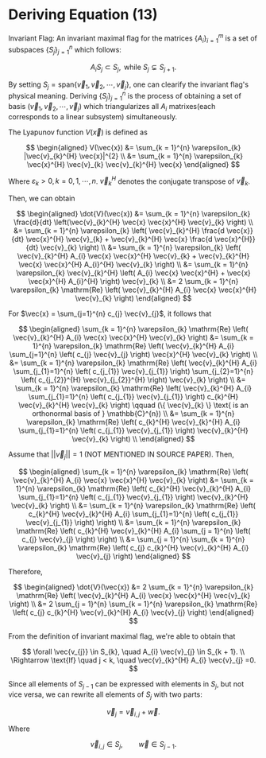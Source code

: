 <!--
 * @Author: CTC 2801320287@qq.com
 * @Date: 2023-07-16 16:27:41
 * @LastEditors: CTC 2801320287@qq.com
 * @LastEditTime: 2023-07-20 20:27:18
 * @Description: 
 * 
 * Copyright (c) 2023 by ${git_name_email}, All Rights Reserved. 
-->
# Deriving Equation (13)

Invariant Flag: An invariant maximal flag for the matrices $\{A_i\}_{i=1}^{m}$ is a set of subspaces $\{ S_{j} \}_{j=1}^{n}$ which follows:

$$
A_{i} S_{j} \subset S_{j}, \text{ while } S_{j} \subsetneq S_{j + 1}.
$$

By setting $S_{j} = \mathrm{span} \{ \vec{v}_{1}, \vec{v}_{2}, \cdots, \vec{v}_{j} \}$, one can clearify the invariant flag's physical meaning. Deriving $\{ S_{j} \}_{j=1}^{n}$ is the process of obtaining a set of basis $(\vec{v}_{1}, \vec{v}_{2}, \cdots, \vec{v}_{j})$ which triangularizes all $A_{i}$ matrixes(each corresponds to a linear subsystem) simultaneously.

The Lyapunov function $V(\vec{x})$ is defined as

$$
\begin{aligned}
    V(\vec{x}) &= \sum_{k = 1}^{n} \varepsilon_{k} |\vec{v}_{k}^{H} \vec{x}|^{2} \\
    &= \sum_{k = 1}^{n} \varepsilon_{k} \vec{x}^{H} \vec{v}_{k} \vec{v}_{k}^{H} \vec{x}
\end{aligned}
$$

Where $\varepsilon_{k}>0,k=0,1,\cdots,n$. $\vec{v}_{k}^{H}$ denotes the conjugate transpose of $\vec{v}_{k}$.

Then, we can obtain

$$
\begin{aligned}
    \dot{V}(\vec{x}) &= \sum_{k = 1}^{n} \varepsilon_{k} \frac{d}{dt} \left(\vec{v}_{k}^{H} \vec{x} \vec{x}^{H} \vec{v}_{k} \right) \\
    &= \sum_{k = 1}^{n} \varepsilon_{k} \left( \vec{v}_{k}^{H} \frac{d \vec{x}}{dt} \vec{x}^{H} \vec{v}_{k} + \vec{v}_{k}^{H} \vec{x} \frac{d \vec{x}^{H}}{dt} \vec{v}_{k} \right) \\
    &= \sum_{k = 1}^{n} \varepsilon_{k} \left( \vec{v}_{k}^{H} A_{i} \vec{x} \vec{x}^{H} \vec{v}_{k} + \vec{v}_{k}^{H} \vec{x} \vec{x}^{H} A_{i}^{H} \vec{v}_{k} \right) \\
    &= \sum_{k = 1}^{n} \varepsilon_{k} \vec{v}_{k}^{H} \left( A_{i} \vec{x} \vec{x}^{H} + \vec{x} \vec{x}^{H} A_{i}^{H} \right) \vec{v}_{k} \\
    &= 2 \sum_{k = 1}^{n} \varepsilon_{k} \mathrm{Re} \left( \vec{v}_{k}^{H} A_{i} \vec{x} \vec{x}^{H} \vec{v}_{k} \right)
\end{aligned}
$$

For $\vec{x} = \sum_{j=1}^{n} c_{j} \vec{v}_{j}$, it follows that

$$
\begin{aligned}
    \sum_{k = 1}^{n} \varepsilon_{k} \mathrm{Re} \left( \vec{v}_{k}^{H} A_{i} \vec{x} \vec{x}^{H} \vec{v}_{k} \right) &= \sum_{k = 1}^{n} \varepsilon_{k} \mathrm{Re} \left( \vec{v}_{k}^{H} A_{i} \sum_{j=1}^{n} \left( c_{j} \vec{v}_{j} \right) \vec{x}^{H} \vec{v}_{k} \right) \\
    &= \sum_{k = 1}^{n} \varepsilon_{k} \mathrm{Re} \left( \vec{v}_{k}^{H} A_{i} \sum_{j_{1}=1}^{n} \left( c_{j_{1}} \vec{v}_{j_{1}} \right) \sum_{j_{2}=1}^{n} \left( c_{j_{2}}^{H} \vec{v}_{j_{2}}^{H} \right) \vec{v}_{k} \right) \\
    &= \sum_{k = 1}^{n} \varepsilon_{k} \mathrm{Re} \left( \vec{v}_{k}^{H} A_{i} \sum_{j_{1}=1}^{n} \left( c_{j_{1}} \vec{v}_{j_{1}} \right) c_{k}^{H} \vec{v}_{k}^{H} \vec{v}_{k} \right) \qquad (\{ \vec{v}_{k} \} \text{ is an orthonormal basis of } \mathbb{C}^{n}) \\
    &= \sum_{k = 1}^{n} \varepsilon_{k} \mathrm{Re} \left( c_{k}^{H} \vec{v}_{k}^{H} A_{i} \sum_{j_{1}=1}^{n} \left( c_{j_{1}} \vec{v}_{j_{1}} \right) \vec{v}_{k}^{H} \vec{v}_{k} \right) \\
\end{aligned}
$$

Assume that $||\vec{v}_{j}||=1$ (NOT MENTIONED IN SOURCE PAPER). Then,

$$
\begin{aligned}
    \sum_{k = 1}^{n} \varepsilon_{k} \mathrm{Re} \left( \vec{v}_{k}^{H} A_{i} \vec{x} \vec{x}^{H} \vec{v}_{k} \right)
    &= \sum_{k = 1}^{n} \varepsilon_{k} \mathrm{Re} \left( c_{k}^{H} \vec{v}_{k}^{H} A_{i} \sum_{j_{1}=1}^{n} \left( c_{j_{1}} \vec{v}_{j_{1}} \right) \vec{v}_{k}^{H} \vec{v}_{k} \right) \\
    &= \sum_{k = 1}^{n} \varepsilon_{k} \mathrm{Re} \left( c_{k}^{H} \vec{v}_{k}^{H} A_{i} \sum_{j_{1}=1}^{n} \left( c_{j_{1}} \vec{v}_{j_{1}} \right) \right) \\
    &= \sum_{k = 1}^{n} \varepsilon_{k} \mathrm{Re} \left( c_{k}^{H} \vec{v}_{k}^{H} A_{i} \sum_{j = 1}^{n} \left( c_{j} \vec{v}_{j} \right) \right) \\
    &= \sum_{j = 1}^{n} \sum_{k = 1}^{n} \varepsilon_{k} \mathrm{Re} \left( c_{j} c_{k}^{H} \vec{v}_{k}^{H} A_{i} \vec{v}_{j} \right)
\end{aligned}
$$

Therefore,

$$
\begin{aligned}
    \dot{V}(\vec{x})
    &= 2 \sum_{k = 1}^{n} \varepsilon_{k} \mathrm{Re} \left( \vec{v}_{k}^{H} A_{i} \vec{x} \vec{x}^{H} \vec{v}_{k} \right) \\
    &= 2 \sum_{j = 1}^{n} \sum_{k = 1}^{n} \varepsilon_{k} \mathrm{Re} \left( c_{j} c_{k}^{H} \vec{v}_{k}^{H} A_{i} \vec{v}_{j} \right)
\end{aligned}
$$

From the definition of invariant maximal flag, we're able to obtain that

$$
\forall \vec{v_{j}} \in S_{k}, \quad A_{i} \vec{v}_{j} \in S_{k + 1}. \\
\Rightarrow \text{If} \quad j < k, \quad \vec{v}_{k}^{H} A_{i} \vec{v}_{j} =0.
$$

Since all elements of $S_{j - 1}$ can be expressed with elements in $S_{j}$, but not vice versa, we can rewrite all elements of $S_{j}$ with two parts:

$$
\vec{v}_{j} = \vec{v}_{i,j} + \vec{w}.
$$

Where

$$
\vec{v}_{i,j} \in S_{j}, \qquad \vec{w} \in S_{j - 1}.
$$
